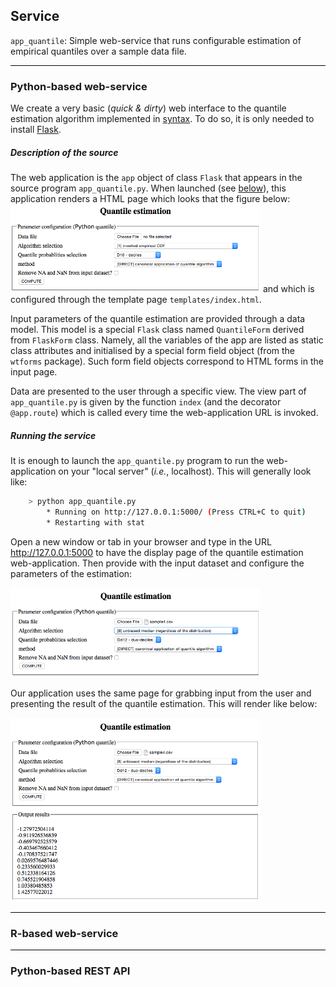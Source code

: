 ## <a name="Service"></a>Service

`app_quantile`: Simple web-service that runs configurable estimation of empirical quantiles over a sample data file. 

<hr size="5" style="color:black;background-color:black;" />

### Python-based web-service

We create a very basic (_quick & dirty_) web interface to the quantile estimation algorithm implemented in [syntax](syntax.md#python_quantile).
To do so, it is only needed to install [Flask](http://flask.pocoo.org/). 

##### Description of the source

The web application is the `app` object of class `Flask` that appears in the source program `app_quantile.py`. When launched (see [below](#Running)), this application renders a HTML page which looks that the figure below:
<img src="app_view.png" alt="app view" width="400">
and which is configured through the template page `templates/index.html`.

Input parameters of the quantile estimation are provided through a data model. This model is a special `Flask` class named `QuantileForm` derived from `FlaskForm` class. Namely, all the variables of the app are listed as static class attributes and initialised by a special form field object (from the `wtforms` package). Such form field objects correspond to HTML forms in the input page. 

Data are presented to the user through a specific view. The view part of  `app_quantile.py` is given by the function `index` (and the decorator `@app.route`) which is called every time the web-application URL is invoked. 

##### <a name="Running"></a> Running the service

It is enough to launch the `app_quantile.py` program to run the web-application on your "local server" (_i.e._, localhost). This will generally look like:

~~~bash
	> python app_quantile.py
 		* Running on http://127.0.0.1:5000/ (Press CTRL+C to quit)
 		* Restarting with stat
~~~

Open a new window or tab in your browser and type in the URL http://127.0.0.1:5000 to have the display page of the quantile estimation web-application. Then provide with the input dataset and configure the parameters of the estimation:

<img src="app_run.png" alt="app run" width="400">

Our application uses the same page for grabbing input from the user and presenting the result of the quantile 
estimation. This will render like below:

<img src="app_result.png" alt="app run" width="400">


<hr size="5" style="color:black;background-color:black;" />

### R-based web-service

<hr size="5" style="color:black;background-color:black;" />

### Python-based REST API
